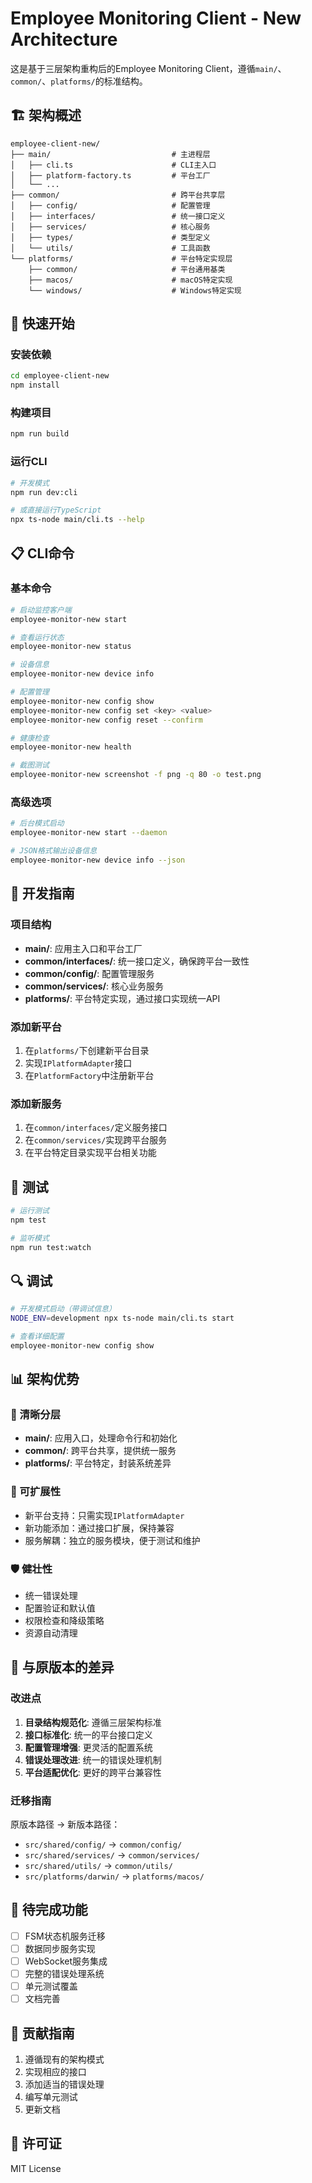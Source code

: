 # Employee Monitoring Client - New Architecture

这是基于三层架构重构后的Employee Monitoring Client，遵循`main/`、`common/`、`platforms/`的标准结构。

## 🏗️ 架构概述

```
employee-client-new/
├── main/                           # 主进程层
│   ├── cli.ts                      # CLI主入口
│   ├── platform-factory.ts         # 平台工厂
│   └── ...
├── common/                         # 跨平台共享层
│   ├── config/                     # 配置管理
│   ├── interfaces/                 # 统一接口定义
│   ├── services/                   # 核心服务
│   ├── types/                      # 类型定义
│   └── utils/                      # 工具函数
└── platforms/                      # 平台特定实现层
    ├── common/                     # 平台通用基类
    ├── macos/                      # macOS特定实现
    └── windows/                    # Windows特定实现
```

## 🚀 快速开始

### 安装依赖

```bash
cd employee-client-new
npm install
```

### 构建项目

```bash
npm run build
```

### 运行CLI

```bash
# 开发模式
npm run dev:cli

# 或直接运行TypeScript
npx ts-node main/cli.ts --help
```

## 📋 CLI命令

### 基本命令

```bash
# 启动监控客户端
employee-monitor-new start

# 查看运行状态  
employee-monitor-new status

# 设备信息
employee-monitor-new device info

# 配置管理
employee-monitor-new config show
employee-monitor-new config set <key> <value>
employee-monitor-new config reset --confirm

# 健康检查
employee-monitor-new health

# 截图测试
employee-monitor-new screenshot -f png -q 80 -o test.png
```

### 高级选项

```bash
# 后台模式启动
employee-monitor-new start --daemon

# JSON格式输出设备信息
employee-monitor-new device info --json
```

## 🔧 开发指南

### 项目结构

- **main/**: 应用主入口和平台工厂
- **common/interfaces/**: 统一接口定义，确保跨平台一致性
- **common/config/**: 配置管理服务
- **common/services/**: 核心业务服务
- **platforms/**: 平台特定实现，通过接口实现统一API

### 添加新平台

1. 在`platforms/`下创建新平台目录
2. 实现`IPlatformAdapter`接口
3. 在`PlatformFactory`中注册新平台

### 添加新服务

1. 在`common/interfaces/`定义服务接口
2. 在`common/services/`实现跨平台服务
3. 在平台特定目录实现平台相关功能

## 🧪 测试

```bash
# 运行测试
npm test

# 监听模式
npm run test:watch
```

## 🔍 调试

```bash
# 开发模式启动（带调试信息）
NODE_ENV=development npx ts-node main/cli.ts start

# 查看详细配置
employee-monitor-new config show
```

## 📊 架构优势

### 🎯 清晰分层
- **main/**: 应用入口，处理命令行和初始化
- **common/**: 跨平台共享，提供统一服务
- **platforms/**: 平台特定，封装系统差异

### 🔌 可扩展性
- 新平台支持：只需实现`IPlatformAdapter`
- 新功能添加：通过接口扩展，保持兼容
- 服务解耦：独立的服务模块，便于测试和维护

### 🛡️ 健壮性
- 统一错误处理
- 配置验证和默认值
- 权限检查和降级策略
- 资源自动清理

## 🔗 与原版本的差异

### 改进点

1. **目录结构规范化**: 遵循三层架构标准
2. **接口标准化**: 统一的平台接口定义
3. **配置管理增强**: 更灵活的配置系统
4. **错误处理改进**: 统一的错误处理机制
5. **平台适配优化**: 更好的跨平台兼容性

### 迁移指南

原版本路径 → 新版本路径：
- `src/shared/config/` → `common/config/`
- `src/shared/services/` → `common/services/`
- `src/shared/utils/` → `common/utils/`
- `src/platforms/darwin/` → `platforms/macos/`

## 📝 待完成功能

- [ ] FSM状态机服务迁移
- [ ] 数据同步服务实现
- [ ] WebSocket服务集成
- [ ] 完整的错误处理系统
- [ ] 单元测试覆盖
- [ ] 文档完善

## 🤝 贡献指南

1. 遵循现有的架构模式
2. 实现相应的接口
3. 添加适当的错误处理
4. 编写单元测试
5. 更新文档

## 📄 许可证

MIT License